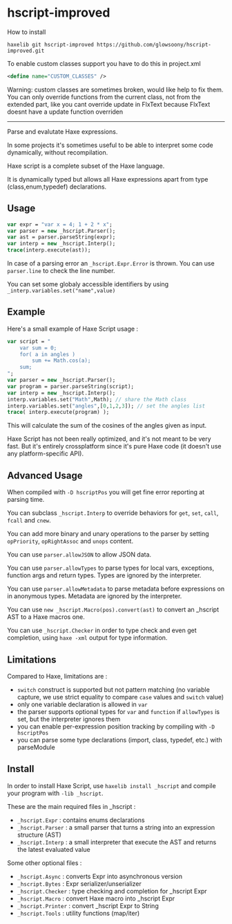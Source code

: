 hscript-improved
=======

How to install
```
haxelib git hscript-improved https://github.com/glowsoony/hscript-improved.git
```

To enable custom classes support you have to do this in project.xml
```xml
<define name="CUSTOM_CLASSES" />
```
Warning: custom classes are sometimes broken, would like help to fix them. You can only override functions from the current class, not from the extended part, like you cant override update in FlxText because FlxText doesnt have a update function overriden

-----------

Parse and evalutate Haxe expressions.


In some projects it's sometimes useful to be able to interpret some code dynamically, without recompilation.

Haxe script is a complete subset of the Haxe language.

It is dynamically typed but allows all Haxe expressions apart from type (class,enum,typedef) declarations.

Usage
-----

```haxe
var expr = "var x = 4; 1 + 2 * x";
var parser = new _hscript.Parser();
var ast = parser.parseString(expr);
var interp = new _hscript.Interp();
trace(interp.execute(ast));
```

In case of a parsing error an `_hscript.Expr.Error` is thrown. You can use `parser.line` to check the line number.

You can set some globaly accessible identifiers by using `_interp.variables.set("name",value)`

Example
-------

Here's a small example of Haxe Script usage :
```haxe
var script = "
	var sum = 0;
	for( a in angles )
		sum += Math.cos(a);
	sum; 
";
var parser = new _hscript.Parser();
var program = parser.parseString(script);
var interp = new _hscript.Interp();
interp.variables.set("Math",Math); // share the Math class
interp.variables.set("angles",[0,1,2,3]); // set the angles list
trace( interp.execute(program) ); 
```

This will calculate the sum of the cosines of the angles given as input.

Haxe Script has not been really optimized, and it's not meant to be very fast. But it's entirely crossplatform since it's pure Haxe code (it doesn't use any platform-specific API).

Advanced Usage
--------------

When compiled with `-D hscriptPos` you will get fine error reporting at parsing time.

You can subclass `_hscript.Interp` to override behaviors for `get`, `set`, `call`, `fcall` and `cnew`.

You can add more binary and unary operations to the parser by setting `opPriority`, `opRightAssoc` and `unops` content.

You can use `parser.allowJSON` to allow JSON data.

You can use `parser.allowTypes` to parse types for local vars, exceptions, function args and return types. Types are ignored by the interpreter.

You can use `parser.allowMetadata` to parse metadata before expressions on in anonymous types. Metadata are ignored by the interpreter.

You can use `new _hscript.Macro(pos).convert(ast)` to convert an _hscript AST to a Haxe macros one.

You can use `_hscript.Checker` in order to type check and even get completion, using `haxe -xml` output for type information.

Limitations
-----------

Compared to Haxe, limitations are :

- `switch` construct is supported but not pattern matching (no variable capture, we use strict equality to compare `case` values and `switch` value)
- only one variable declaration is allowed in `var`
- the parser supports optional types for `var` and `function` if `allowTypes` is set, but the interpreter ignores them
- you can enable per-expression position tracking by compiling with `-D hscriptPos`
- you can parse some type declarations (import, class, typedef, etc.) with parseModule

Install
-------

In order to install Haxe Script, use `haxelib install _hscript` and compile your program with `-lib _hscript`.

These are the main required files in _hscript :

  - `_hscript.Expr` : contains enums declarations
  - `_hscript.Parser` : a small parser that turns a string into an expression structure (AST)
  - `_hscript.Interp` : a small interpreter that execute the AST and returns the latest evaluated value

Some other optional files :
  
  - `_hscript.Async` : converts Expr into asynchronous version
  - `_hscript.Bytes` : Expr serializer/unserializer
  - `_hscript.Checker` : type checking and completion for _hscript Expr
  - `_hscript.Macro` : convert Haxe macro into _hscript Expr
  - `_hscript.Printer` : convert _hscript Expr to String
  - `_hscript.Tools` : utility functions (map/iter)
 
